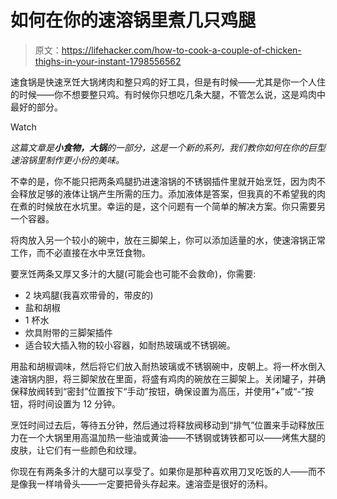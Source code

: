 # 如何在你的速溶锅里煮几只鸡腿

> 原文：<https://lifehacker.com/how-to-cook-a-couple-of-chicken-thighs-in-your-instant-1798556562>

速食锅是快速烹饪大锅烤肉和整只鸡的好工具，但是有时候——尤其是你一个人住的时候——你不想要整只鸡。有时候你只想吃几条大腿，不管怎么说，这是鸡肉中最好的部分。

Watch

*这篇文章是**小食物，大锅**的一部分，这是一个新的系列，我们教你如何在你的巨型速溶锅里制作更小份的美味。*

不幸的是，你不能只把两条鸡腿扔进速溶锅的不锈钢插件里就开始烹饪，因为肉不会释放足够的液体让锅产生所需的压力。添加液体是答案，但我真的不希望我的肉在煮的时候放在水坑里。幸运的是，这个问题有一个简单的解决方案。你只需要另一个容器。

将肉放入另一个较小的碗中，放在三脚架上，你可以添加适量的水，使速溶锅正常工作，而不必直接在水中烹饪食物。

要烹饪两条又厚又多汁的大腿(可能会也可能不会救命)，你需要:

*   2 块鸡腿(我喜欢带骨的，带皮的)
*   盐和胡椒
*   1 杯水
*   炊具附带的三脚架插件
*   适合较大插入物的较小容器，如耐热玻璃或不锈钢碗。

用盐和胡椒调味，然后将它们放入耐热玻璃或不锈钢碗中，皮朝上。将一杯水倒入速溶锅内胆，将三脚架放在里面，将盛有鸡肉的碗放在三脚架上。关闭罐子，并确保释放阀转到“密封”位置按下“手动”按钮，确保设置为高压，并使用“+”或“-”按钮，将时间设置为 12 分钟。

烹饪时间过去后，等待五分钟，然后通过将释放阀移动到“排气”位置来手动释放压力在一个大锅里用高温加热一些油或黄油——不锈钢或铸铁都可以——烤焦大腿的皮肤，让它们有一些颜色和纹理。

你现在有两条多汁的大腿可以享受了。如果你是那种喜欢用刀叉吃饭的人——而不是像我一样啃骨头——一定要把骨头存起来。速溶壶是很好的汤料。